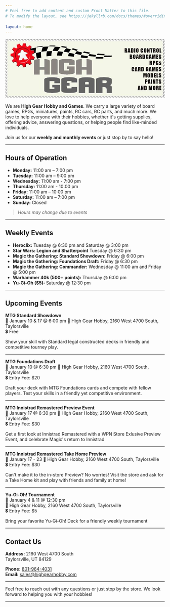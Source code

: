 ```yaml
---
# Feel free to add content and custom Front Matter to this file.
# To modify the layout, see https://jekyllrb.com/docs/themes/#overriding-theme-defaults

layout: home
---
```


![High Gear Logo](./assets/high_gear_logo.jpg)

We are **High Gear Hobby and Games**. We carry a large variety of board games, RPGs, miniatures, paints, RC cars, RC parts, and much more. We love to help everyone with their hobbies, whether it's getting supplies, offering advice, answering questions, or helping people find like-minded individuals. 

Join us for our **weekly and monthly events** or just stop by to say hello!

---

## Hours of Operation

- **Monday:** 11:00 am – 7:00 pm
- **Tuesday:** 11:00 am – 9:00 pm
- **Wednesday:** 11:00 am - 7:00 pm
- **Thursday:** 11:00 am - 10:00 pm
- **Friday:** 11:00 am – 10:00 pm
- **Saturday:** 11:00 am – 7:00 pm
- **Sunday:** Closed

> *Hours may change due to events*

---

## Weekly Events

- **Heroclix:** Tuesday @ 6:30 pm and Saturday @ 3:00 pm
- **Star Wars: Legion and Shatterpoint** Tuesday @ 6:30 pm
- **Magic the Gathering: Standard Showdown:** Friday @ 6:00 pm
- **Magic the Gathering: Foundations Draft:** Friday @ 6:30 pm
- **Magic the Gathering: Commander:** Wednesday @ 11:00 am and Friday @ 5:00 pm
- **Warhammer 40k (500+ points):** Thursday @ 6:00 pm
- **Yu-Gi-Oh ($5):** Saturday @ 12:30 pm

---

## Upcoming Events

**MTG Standard Showdown**  
📅 January 10 & 17 @ 6:00 pm 
📍 High Gear Hobby, 2160 West 4700 South, Taylorsville  
💲 Free

Show your skill with Standard legal constructed decks in friendly and competitive tourney play.

---

**MTG Foundations Draft**  
📅 January 10 @ 6:30 pm 
📍 High Gear Hobby, 2160 West 4700 South, Taylorsville  
💲 Entry Fee: $20

Draft your deck with MTG Foundations cards and compete with fellow players. Test your skills in a friendly yet competitive environment.

---

**MTG Innistrad Remastered Preview Event**  
📅 January 17 @ 6:30 pm 
📍 High Gear Hobby, 2160 West 4700 South, Taylorsville  
💲 Entry Fee: $30

Get a first look at Innistrad Remastered with a WPN Store Exlusive Preview Event, and celebrate Magic's return to Innistrad

---

**MTG Innistrad Remastered Take Home Preview**  
📅 January 17 - 23
📍 High Gear Hobby, 2160 West 4700 South, Taylorsville  
💲 Entry Fee: $30

Can't make it to the in-store Preview? No worries! Visit the store and ask for a Take Home kit and play with friends and family at home!

---

**Yu-Gi-Oh! Tournament**  
📅 January 4 & 11 @ 12:30 pm  
📍 High Gear Hobby, 2160 West 4700 South, Taylorsville  
💲 Entry Fee: $5

Bring your favorite Yu-Gi-Oh! Deck for a friendly weekly tournament

---



## Contact Us

**Address:**
2160 West 4700 South  
Taylorsville, UT 84129

**Phone:** [801-964-4031](tel:801-964-4031)  
**Email:** [sales@highgearhobby.com](mailto:sales@highgearhobby.com)

---

Feel free to reach out with any questions or just stop by the store. We look forward to helping you with your hobbies!

---


